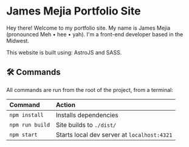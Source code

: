 # James Mejia Portfolio Site

Hey there! Welcome to my portfolio site. My name is James Mejia (pronounced Meh • hee • yah). I'm a front-end developer based in the Midwest.

This website is built using: AstroJS and SASS.

## 🛠️ Commands

All commands are run from the root of the project, from a terminal:

| Command         | Action                                      |
| :-------------- | :------------------------------------------ |
| `npm install`   | Installs dependencies                       |
| `npm run build` | Site builds to `./dist/`                    |
| `npm start`     | Starts local dev server at `localhost:4321` |
